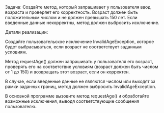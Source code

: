 Задача: Создайте метод, который запрашивает у пользователя ввод возраста и проверяет его корректность. Возраст должен быть положительным числом и не должен превышать 150 лет. Если введенные данные некорректны, метод должен выбросить исключение.



Детали реализации:



Создайте пользовательское исключение InvalidAgeException, которое будет выбрасываться, если возраст не соответствует заданным условиям.

Метод requestAge() должен запрашивать у пользователя его возраст, проверять его на соответствие условиям (возраст должен быть числом от 1 до 150) и возвращать этот возраст, если он корректен.

В случае, если введенные данные не являются числом или выходят за рамки заданных границ, метод должен выбросить InvalidAgeException.

В основной программе вызовите метод requestAge() и обработайте возможные исключения, выводя соответствующие сообщения пользователю.
